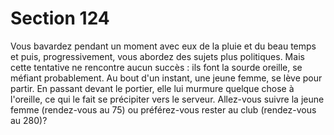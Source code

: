 # Section 124

Vous bavardez pendant un moment avec eux de la pluie et du 
beau temps et puis, progressivement, vous abordez des sujets 
plus politiques. Mais cette tentative ne rencontre aucun succès : 
ils font la sourde oreille, se méfiant probablement. Au bout d'un 
instant, une jeune femme, se lève pour partir. En passant devant 
le portier, elle lui murmure quelque chose à l'oreille, ce qui le fait 
se précipiter vers le serveur. Allez-vous suivre la jeune femme 
(rendez-vous au 75) ou préférez-vous rester au club (rendez-vous 
au 280)?